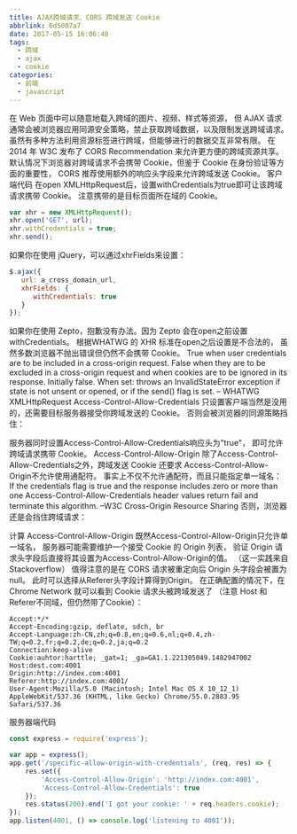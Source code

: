 ```yaml
---
title: AJAX跨域请求、CORS 跨域发送 Cookie
abbrlink: 6d5007a7
date: 2017-05-15 16:06:48
tags:
  - 跨域
  - ajax
  - cookie
categories:
  - 前端
  - javascript
---
```

在 Web 页面中可以随意地载入跨域的图片、视频、样式等资源， 但 AJAX 请求通常会被浏览器应用同源安全策略，禁止获取跨域数据，以及限制发送跨域请求。 虽然有多种方法利用资源标签进行跨域，但能够进行的数据交互非常有限。 在 2014 年 W3C 发布了 CORS Recommendation 来允许更方便的跨域资源共享。 默认情况下浏览器对跨域请求不会携带 Cookie，但鉴于 Cookie 在身份验证等方面的重要性， CORS 推荐使用额外的响应头字段来允许跨域发送 Cookie。
客户端代码
在open XMLHttpRequest后，设置withCredentials为true即可让该跨域请求携带 Cookie。 注意携带的是目标页面所在域的 Cookie。
```javascript
var xhr = new XMLHttpRequest();
xhr.open('GET', url);
xhr.withCredentials = true;
xhr.send();
```

如果你在使用 jQuery，可以通过xhrFields来设置：
```javascript
$.ajax({
   url: a_cross_domain_url,
   xhrFields: {
      withCredentials: true
   }
});
```

如果你在使用 Zepto，抱歉没有办法。因为 Zepto 会在open之前设置withCredentials。 根据WHATWG 的 XHR 标准在open之后设置是不合法的， 虽然多数浏览器不抛出错误但仍然不会携带 Cookie。
True when user credentials are to be included in a cross-origin request. False when they are to be excluded in a cross-origin request and when cookies are to be ignored in its response. Initially false. When set: throws an InvalidStateError exception if state is not unsent or opened, or if the send() flag is set. – WHATWG XMLHttpRequest
Access-Control-Allow-Credentials
只设置客户端当然是没用的，还需要目标服务器接受你跨域发送的 Cookie。 否则会被浏览器的同源策略挡住：

服务器同时设置Access-Control-Allow-Credentials响应头为"true"， 即可允许跨域请求携带 Cookie。
Access-Control-Allow-Origin
除了Access-Control-Allow-Credentials之外，跨域发送 Cookie 还要求 Access-Control-Allow-Origin不允许使用通配符。 事实上不仅不允许通配符，而且只能指定单一域名：
If the credentials flag is true and the response includes zero or more than one Access-Control-Allow-Credentials header values return fail and terminate this algorithm. –W3C Cross-Origin Resource Sharing
否则，浏览器还是会挡住跨域请求：

计算 Access-Control-Allow-Origin
既然Access-Control-Allow-Origin只允许单一域名， 服务器可能需要维护一个接受 Cookie 的 Origin 列表， 验证 Origin 请求头字段后直接将其设置为Access-Control-Allow-Origin的值。 （这一实践来自 Stackoverflow） 值得注意的是在 CORS 请求被重定向后 Origin 头字段会被置为 null。 此时可以选择从Referer头字段计算得到Origin。
在正确配置的情况下，在 Chrome Network 就可以看到 Cookie 请求头被跨域发送了 （注意 Host 和Referer不同域，但仍然带了Cookie）：
```haml
Accept:*/*
Accept-Encoding:gzip, deflate, sdch, br
Accept-Language:zh-CN,zh;q=0.8,en;q=0.6,nl;q=0.4,zh-TW;q=0.2,fr;q=0.2,de;q=0.2,ja;q=0.2
Connection:keep-alive
Cookie:auhtor:harttle; _gat=1; _ga=GA1.1.221305049.1482947002
Host:dest.com:4001
Origin:http://index.com:4001
Referer:http://index.com:4001/
User-Agent:Mozilla/5.0 (Macintosh; Intel Mac OS X 10_12_1) AppleWebKit/537.36 (KHTML, like Gecko) Chrome/55.0.2883.95 Safari/537.36
```

服务器端代码
```javascript
const express = require('express');

var app = express();
app.get('/specific-allow-origin-with-credentials', (req, res) => {
    res.set({
        'Access-Control-Allow-Origin': 'http://index.com:4001',
        'Access-Control-Allow-Credentials': true
    });
    res.status(200).end('I got your cookie: ' + req.headers.cookie);
});
app.listen(4001, () => console.log('listening to 4001'));
```